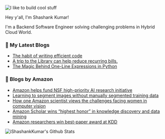![I like to build cool stuff](https://res.cloudinary.com/dt8g3rhcy/image/upload/v1595929574/i_like_to_build_cool_shit._1_nzbwjh.png)

Hey y'all, I'm Shashank Kumar! 

I'm a Backend Software Engineer solving challenging problems in Hybrid Cloud World.

### 📕 My Latest Blogs
<!-- BLOG-POST-LIST:START -->
- [The habit of writing efficient code](https://medium.com/@ishashankkumar/the-habit-of-writing-efficient-code-153b05f04269?source=rss-d24dda280d5f------2)
- [A trip to the Library can help reduce recurring bills.](https://medium.com/swlh/a-trip-to-the-library-can-help-reduce-recurring-bills-23bca495cdf5?source=rss-d24dda280d5f------2)
- [The Magic Behind One-Line Expressions in Python](https://medium.com/swlh/the-magic-behind-one-line-expressions-in-python-816c10180c5c?source=rss-d24dda280d5f------2)
<!-- BLOG-POST-LIST:END -->

### 📕 Blogs by Amazon
<!-- AMAZON-BLOG-POST-LIST:START -->
- [Amazon helps fund NSF high-priority AI research initiative](https://www.amazon.science/blog/amazon-supports-nsf-research-in-human-ai-interaction-collaboration)
- [Learning to segment images without manually segmented training data](https://www.amazon.science/blog/learning-to-segment-images-without-manually-segmented-training-data)
- [How one Amazon scientist views the challenges facing women in computer vision](https://www.amazon.science/amazon-scientist-amaia-salvador-on-challenges-for-women-in-computer-vision-stem)
- [Amazon Scholar wins “highest honor” in knowledge discovery and data mining](https://www.amazon.science/blog/thorsten-joachims-amazon-scholar-knowledge-discovery-and-data-mining-conference-honor)
- [Amazon researchers win best-paper award at KDD](https://www.amazon.science/blog/amazon-researchers-win-best-paper-award-at-kdd)
<!-- AMAZON-BLOG-POST-LIST:END -->



<img align="center" alt="iShashankKumar's Github Stats" src="https://github-readme-stats.vercel.app/api?username=ishashankkumar&show_icons=true&hide_border=true" />
